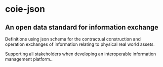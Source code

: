 # coie-json

## An open data standard for information exchange

Definitions using json schema for the contractual construction and 
operation exchanges of information relating to physical real world assets.

Supporting all stakeholders when developing an interoperable information management platform..
